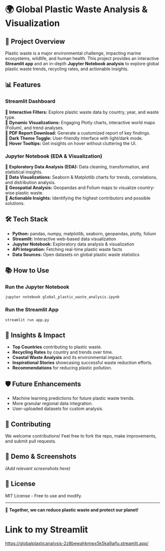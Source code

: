 # 🌍 Global Plastic Waste Analysis & Visualization

## 🌱 Project Overview
Plastic waste is a major environmental challenge, impacting marine ecosystems, wildlife, and human health. This project provides an interactive **Streamlit app** and an in-depth **Jupyter Notebook analysis** to explore global plastic waste trends, recycling rates, and actionable insights.

## 📊 Features
### **Streamlit Dashboard**
🔹 **Interactive Filters:** Explore plastic waste data by country, year, and waste type.  
🔹 **Dynamic Visualizations:** Engaging Plotly charts, interactive world maps (Folium), and trend analyses.   
🔹 **PDF Report Download:** Generate a customized report of key findings.  
🔹 **Dark Theme Toggle:** User-friendly interface with light/dark mode.   
🔹 **Hover Tooltips:** Get insights on hover without cluttering the UI.  

### **Jupyter Notebook (EDA & Visualization)**
🔹 **Exploratory Data Analysis (EDA):** Data cleaning, transformation, and statistical insights.  
🔹 **Data Visualizations:** Seaborn & Matplotlib charts for trends, correlations, and distribution analysis.  
🔹 **Geospatial Analysis:** Geopandas and Folium maps to visualize country-wise plastic waste.  
🔹 **Actionable Insights:** Identifying the highest contributors and possible solutions.  

## 🛠️ Tech Stack
- **Python:** pandas, numpy, matplotlib, seaborn, geopandas, plotly, folium
- **Streamlit:** Interactive web-based data visualization
- **Jupyter Notebook:** Exploratory data analysis & visualization
- **API Integration:** Fetching real-time plastic waste facts
- **Data Sources:** Open datasets on global plastic waste statistics

## 📚 How to Use
### **Run the Jupyter Notebook**
```bash
jupyter notebook global_plastic_waste_analysis.ipynb
```

### **Run the Streamlit App**
```bash
streamlit run app.py
```

## 🌿 Insights & Impact
- **Top Countries** contributing to plastic waste.
- **Recycling Rates** by country and trends over time.
- **Coastal Waste Analysis** and its environmental impact.
- **Inspirational Stories** showcasing successful waste reduction efforts.
- **Recommendations** for reducing plastic pollution.

## 🛡️ Future Enhancements
- Machine learning predictions for future plastic waste trends.
- More granular regional data integration.
- User-uploaded datasets for custom analysis.

## 🚀 Contributing
We welcome contributions! Feel free to fork the repo, make improvements, and submit pull requests.

## 👀 Demo & Screenshots
*(Add relevant screenshots here)*

## 📢 License
MIT License - Free to use and modify.

---
🌱 **Together, we can reduce plastic waste and protect our planet!**



# Link to my Streamlit
https://globalplasticanalysis-2z8bewahkmwx5k5ka9ajfu.streamlit.app/

